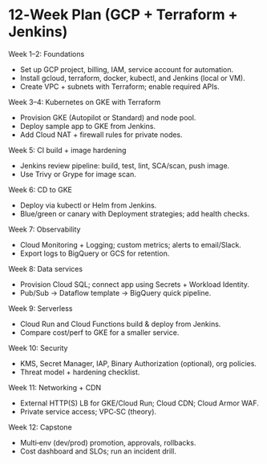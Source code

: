 # 12‑Week Plan (GCP + Terraform + Jenkins)

Week 1–2: Foundations
- Set up GCP project, billing, IAM, service account for automation.
- Install gcloud, terraform, docker, kubectl, and Jenkins (local or VM).
- Create VPC + subnets with Terraform; enable required APIs.

Week 3–4: Kubernetes on GKE with Terraform
- Provision GKE (Autopilot or Standard) and node pool.
- Deploy sample app to GKE from Jenkins.
- Add Cloud NAT + firewall rules for private nodes.

Week 5: CI build + image hardening
- Jenkins review pipeline: build, test, lint, SCA/scan, push image.
- Use Trivy or Grype for image scan.

Week 6: CD to GKE
- Deploy via kubectl or Helm from Jenkins.
- Blue/green or canary with Deployment strategies; add health checks.

Week 7: Observability
- Cloud Monitoring + Logging; custom metrics; alerts to email/Slack.
- Export logs to BigQuery or GCS for retention.

Week 8: Data services
- Provision Cloud SQL; connect app using Secrets + Workload Identity.
- Pub/Sub → Dataflow template → BigQuery quick pipeline.

Week 9: Serverless
- Cloud Run and Cloud Functions build & deploy from Jenkins.
- Compare cost/perf to GKE for a smaller service.

Week 10: Security
- KMS, Secret Manager, IAP, Binary Authorization (optional), org policies.
- Threat model + hardening checklist.

Week 11: Networking + CDN
- External HTTP(S) LB for GKE/Cloud Run; Cloud CDN; Cloud Armor WAF.
- Private service access; VPC‑SC (theory).

Week 12: Capstone
- Multi‑env (dev/prod) promotion, approvals, rollbacks.
- Cost dashboard and SLOs; run an incident drill.
